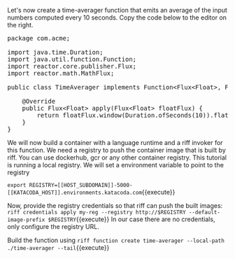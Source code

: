 Let's now create a time-averager function that emits an average of the input numbers computed every 10 seconds. Copy the code below to the editor on the right.
<pre class="file" data-filename="TimeAverager.java" data-target="replace">package com.acme;

import java.time.Duration;
import java.util.function.Function;
import reactor.core.publisher.Flux;
import reactor.math.MathFlux;

public class TimeAverager implements Function&lt;Flux&lt;Float&gt;, Flux&lt;Float&gt;&gt; {

	@Override
	public Flux&lt;Float&gt; apply(Flux&lt;Float&gt; floatFlux) {
		return floatFlux.window(Duration.ofSeconds(10)).flatMap(MathFlux::averageFloat);
	}
}
</pre>

We will now build a container with a language runtime and a riff invoker for this function. We need a registry to push the container image that is built by riff. You can use dockerhub, gcr or any other container registry. This tutorial is running a local registry. We will set a environment variable to point to the registry

`export REGISTRY=[[HOST_SUBDOMAIN]]-5000-[[KATACODA_HOST]].environments.katacoda.com`{{execute}}

Now, provide the registry credentials so that riff can push the built images:
`riff credentials apply my-reg --registry http://$REGISTRY --default-image-prefix $REGISTRY`{{execute}}
In our case there are no credentials, only configure the registry URL.

Build the function using `riff function create time-averager --local-path ./time-averager --tail`{{execute}}
